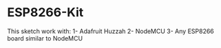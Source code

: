# ESP8266-Kit
This sketch work with:
1- Adafruit Huzzah 
2- NodeMCU
3- Any ESP8266 board similar to NodeMCU
